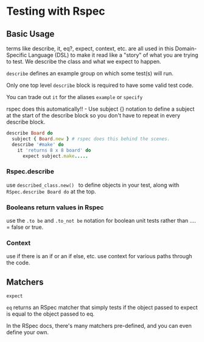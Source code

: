 # Testing with Rspec

## Basic Usage

terms like describe, it, eq?, expect, context, etc. are all used in this Domain-Specific Language (DSL) to make it read like a "story" of what you are trying to test. We describe the class and what we expect to happen.

`describe` defines an example group on which some test(s) will run.

Only one top level `describe` block is required to have some valid test code.

You can trade out `it` for the aliases `example` or `specify`

rspec does this automatically!! - Use subject {} notation to define a subject at the start of the describe block so you don't have to repeat in every describe block.

```ruby
describe Board do
  subject { Board.new } # rspec does this behind the scenes.
  describe '#make' do
    it 'returns 8 x 8 board' do
      expect subject.make.....
```

### Rspec.describe

use `described_class.new() ` to define objects in your test, along with `RSpec.describe Board do` at the top.

### Booleans return values in Rspec

use the `.to be` and `.to_not be` notation for boolean unit tests rather than .... = false or true.

### Context

use if there is an if or an if else, etc. use context for various paths through the code.

## Matchers

`expect`

`eq` returns an RSpec matcher that simply tests if the object passed to expect is equal to the object passed to eq.

In the RSpec docs, there's many matchers pre-defined, and you can even define your own.

